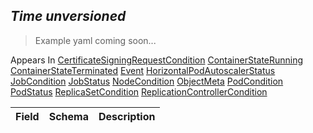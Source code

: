 ## *Time unversioned*

> Example yaml coming soon...





<aside class="notice">
Appears In  <a href="#certificatesigningrequestcondition-v1alpha1">CertificateSigningRequestCondition</a>  <a href="#containerstaterunning-v1">ContainerStateRunning</a>  <a href="#containerstateterminated-v1">ContainerStateTerminated</a>  <a href="#event-v1">Event</a>  <a href="#horizontalpodautoscalerstatus-v1">HorizontalPodAutoscalerStatus</a>  <a href="#jobcondition-v1">JobCondition</a>  <a href="#jobstatus-v1">JobStatus</a>  <a href="#nodecondition-v1">NodeCondition</a>  <a href="#objectmeta-v1">ObjectMeta</a>  <a href="#podcondition-v1">PodCondition</a>  <a href="#podstatus-v1">PodStatus</a>  <a href="#replicasetcondition-v1beta1">ReplicaSetCondition</a>  <a href="#replicationcontrollercondition-v1">ReplicationControllerCondition</a> </aside>

Field        | Schema     | Description
------------ | ---------- | -----------

